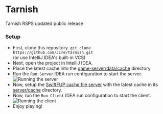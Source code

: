 # Tarnish

Tarnish RSPS updated public release

### Setup

* First, clone this repository.
  `git clone https://github.com/Jire/tarnish.git`  
  (or use IntelliJ IDEA's built-in VCS)
* Next, open the project in IntelliJ IDEA.
* Place the latest cache into the [game-server/data/cache](game-server/data/cache/) directory.
* Run the `Run Server` IDEA run configuration to start the server.  
  ![Running the server](https://i.imgur.com/fOvP7QZ.png)
* Now, setup the [SwiftFUP cache file server](https://github.com/Jire/SwiftFUP)
  with the latest cache in its
  [server/cache](https://github.com/Jire/SwiftFUP/tree/main/server/cache) directory.
* Now, run the `Run Client` IDEA run configuration to start the client.  
  ![Running the client](https://i.imgur.com/S7sVjus.png)
* Enjoy playing!